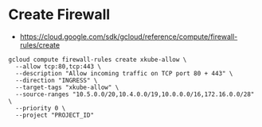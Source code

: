 # Create Firewall
- https://cloud.google.com/sdk/gcloud/reference/compute/firewall-rules/create
```
gcloud compute firewall-rules create xkube-allow \
  --allow tcp:80,tcp:443 \
  --description "Allow incoming traffic on TCP port 80 + 443" \
  --direction "INGRESS" \
  --target-tags "xkube-allow" \
  --source-ranges "10.5.0.0/20,10.4.0.0/19,10.0.0.0/16,172.16.0.0/28" \
  --priority 0 \
  --project "PROJECT_ID"
```
